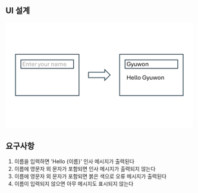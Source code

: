 ## UI 설계

![UI Design](ui-design.png)

## 요구사항

1. 이름을 입력하면 'Hello {이름}' 인사 메시지가 출력된다
1. 이름에 영문자 외 문자가 포함되면 인사 메시지가 출력되지 않는다
1. 이름에 영문자 외 문자가 포함되면 붉은 색으로 오류 메시지가 출력된다
1. 이름이 입력되지 않으면 아무 메시지도 표시되지 않는다
